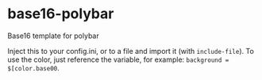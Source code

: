 # base16-polybar
Base16 template for polybar

Inject this to your config.ini, or to a file and import it (with `include-file`). To use the color, just reference the variable, for example: `background = $[color.base00`.

